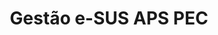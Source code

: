 ---
layout: default
title: Gestão e-SUS APS PEC
nav_order: 9
has_children: true
description: "Manual e-SUS APS"
permalink: /docs/CDS
last_modified_date: "01/02/2021"
---